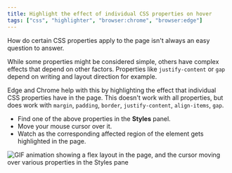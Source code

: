 ```yaml
---
title: Highlight the effect of individual CSS properties on hover
tags: ["css", "highlighter", "browser:chrome", "browser:edge"]
---
```

How do certain CSS properties apply to the page isn't always an easy question to answer.

While some properties might be considered simple, others have complex effects that depend on other factors. Properties like `justify-content` or `gap` depend on writing and layout direction for example.

Edge and Chrome help with this by highlighting the effect that individual CSS properties have in the page. This doesn't work with all properties, but does work with `margin`, `padding`, `border`, `justify-content`, `align-items`, `gap`.

* Find one of the above properties in the **Styles** panel.
* Move your mouse cursor over it.
* Watch as the corresponding affected region of the element gets highlighted in the page.

![GIF animation showing a flex layout in the page, and the cursor moving over various properties in the Styles pane](/assets/img/highlight-css-properties-on-hover.gif)
